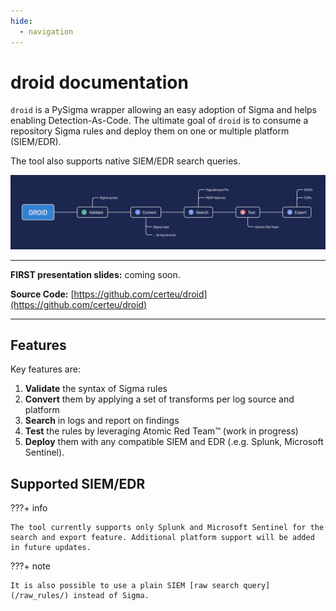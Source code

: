 ```yaml
---
hide:
  - navigation
---
```


# droid documentation

`droid` is a PySigma wrapper allowing an easy adoption of Sigma and helps enabling Detection-As-Code. The ultimate goal of `droid` is to consume a repository Sigma rules and deploy them on one or multiple platform (SIEM/EDR).

The tool also supports native SIEM/EDR search queries.

![droid workflow](./resources/droid_workflow.png)

---

**FIRST presentation slides:** coming soon.

**Source Code:** [https://github.com/certeu/droid](https://github.com/certeu/droid)

---

## Features

Key features are:

1. **Validate** the syntax of Sigma rules
2. **Convert** them by applying a set of transforms per log source and platform
3. **Search** in logs and report on findings
4. **Test** the rules by leveraging Atomic Red Team™ (work in progress)
5. **Deploy** them with any compatible SIEM and EDR (.e.g. Splunk, Microsoft Sentinel).

[droid]: https://github.com/certeu/droid

## Supported SIEM/EDR


???+ info

    The tool currently supports only Splunk and Microsoft Sentinel for the search and export feature. Additional platform support will be added in future updates.

???+ note

    It is also possible to use a plain SIEM [raw search query](/raw_rules/) instead of Sigma.